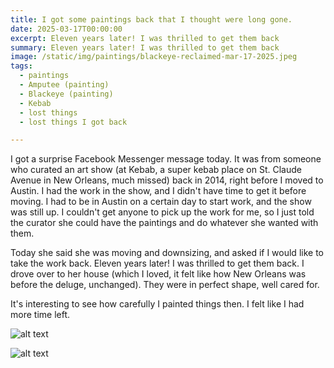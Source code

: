 ```yaml
---
title: I got some paintings back that I thought were long gone.
date: 2025-03-17T00:00:00
excerpt: Eleven years later! I was thrilled to get them back
summary: Eleven years later! I was thrilled to get them back
image: /static/img/paintings/blackeye-reclaimed-mar-17-2025.jpeg
tags:
  - paintings
  - Amputee (painting)
  - Blackeye (painting)
  - Kebab
  - lost things
  - lost things I got back

---
```


I got a surprise Facebook Messenger message today. It was from someone who curated an art show (at Kebab, a super kebab place on St. Claude Avenue in New Orleans, much missed) back in 2014, right before I moved to Austin. I had the work in the show, and I didn't have time to get it before moving. I had to be in Austin on a certain day to start work, and the show was still up. I couldn't get anyone to pick up the work for me, so I just told the curator she could have the paintings and do whatever she wanted with them.

Today she said she was moving and downsizing, and asked if I would like to take the work back. Eleven years later! I was thrilled to get them back. I drove over to her house (which I loved, it felt like how New Orleans was before the deluge, unchanged). They were in perfect shape, well cared for.

It's interesting to see how carefully I painted things then. I felt like I had more time left.

![alt text](/static/img/paintings/amputee-reclaimed-mar-17-2025.jpeg)

![alt text](/static/img/paintings/blackeye-reclaimed-mar-17-2025.jpeg)

